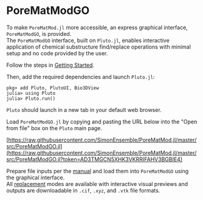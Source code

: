 # PoreMatModGO

To make `PoreMatMod.jl` more accessible, an express graphical interface, `PoreMatModGO`, is provided.  
The `PoreMatModGO` interface, built on `Pluto.jl`, enables interactive application of chemical substructure find/replace operations with minimal setup and no code provided by the user.

Follow the steps in [Getting Started](../start).

Then, add the required dependencies and launch `Pluto.jl`:

```
pkg> add Pluto, PlutoUI, Bio3DView
julia> using Pluto
julia> Pluto.run()
```

`Pluto` should launch in a new tab in your default web browser.

Load `PoreMatModGO.jl` by copying and pasting the URL below into the "Open from file"
box on the `Pluto` main page.

[https://raw.githubusercontent.com/SimonEnsemble/PoreMatMod.jl/master/src/PoreMatModGO.jl](https://raw.githubusercontent.com/SimonEnsemble/PoreMatMod.jl/master/src/PoreMatModGO.jl?token=AD3TMGCN5XHK3VKRRIFAHV3BGBIE4)

Prepare file inputs per the [manual](../inputs) and load them into `PoreMatModGO` using the graphical interface.  
All [replacement](../replace) modes are available with interactive visual previews and outputs are downloadable in `.cif`, `.xyz`, and `.vtk` file formats.
